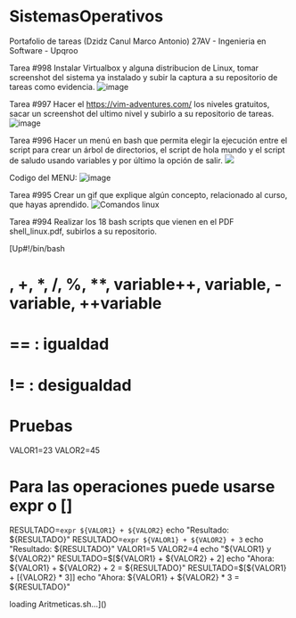 # SistemasOperativos
Portafolio de tareas (Dzidz Canul Marco Antonio) 27AV - Ingenieria en Software - Upqroo

Tarea #998 Instalar Virtualbox y alguna distribucion de Linux, tomar screenshot del sistema ya instalado y subir la captura a su repositorio de tareas como evidencia.
![image](https://github.com/MarcoAntonioDzidzCanul/SistemasOperativos/assets/118034450/4eebbb06-1b8f-4645-bb65-4ade6f16462b)

Tarea #997 Hacer el https://vim-adventures.com/ los niveles gratuitos, sacar un screenshot del ultimo nivel y subirlo a su repositorio de tareas.
![image](https://github.com/MarcoAntonioDzidzCanul/SistemasOperativos/assets/118034450/12bcca03-ec94-4cb5-8c19-c2d5ec69ddf6)

Tarea #996 Hacer un menú en bash que permita elegir la ejecución entre el script para crear un árbol de directorios, el script de hola mundo y el script de saludo usando variables y por último la opción de salir.
<a href="https://asciinema.org/a/436s44Z8uhkFZr76AunsfJzca" target="_blank"><img src="https://asciinema.org/a/436s44Z8uhkFZr76AunsfJzca.svg" /></a>

Codigo del MENU:
![image](https://github.com/MarcoAntonioDzidzCanul/SistemasOperativos/assets/118034450/1fa665a5-d8ed-4638-a88e-db681ae9640a)

Tarea #995 Crear un gif que explique algún concepto, relacionado al curso, que hayas aprendido.
![Comandos linux](https://github.com/MarcoAntonioDzidzCanul/SistemasOperativos/assets/118034450/b09a63d8-489a-4bbe-9a5c-17a5fb221e76)

Tarea #994 Realizar los 18 bash scripts que vienen en el PDF shell_linux.pdf, subirlos a su repositorio.

[Up#!/bin/bash
# ­, +, *, /, %, **, variable++, variable­­, ­­variable, ++variable
# == : igualdad
# != : desigualdad
# Pruebas
VALOR1=23
VALOR2=45
# Para las operaciones puede usarse expr o []
RESULTADO=`expr ${VALOR1} + ${VALOR2}`
echo "Resultado: ${RESULTADO}"
RESULTADO=`expr ${VALOR1} + ${VALOR2} + 3`
echo "Resultado: ${RESULTADO}"
VALOR1=5
VALOR2=4
echo "${VALOR1} y ${VALOR2}"
RESULTADO=$[${VALOR1} + ${VALOR2} + 2]
echo "Ahora: ${VALOR1} + ${VALOR2} + 2 = ${RESULTADO}"
RESULTADO=$[${VALOR1} + $[${VALOR2} * 3]]
echo "Ahora: ${VALOR1} + ${VALOR2} * 3 = ${RESULTADO}"

loading Aritmeticas.sh…]()

